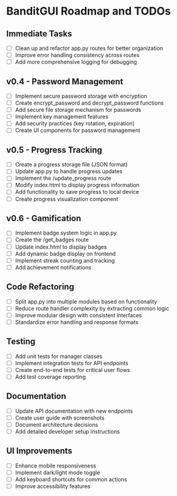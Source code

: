 
# BanditGUI Roadmap and TODOs

## Immediate Tasks
- [ ] Clean up and refactor app.py routes for better organization
- [ ] Improve error handling consistency across routes
- [ ] Add more comprehensive logging for debugging

## v0.4 - Password Management
- [ ] Implement secure password storage with encryption
- [ ] Create encrypt_password and decrypt_password functions
- [ ] Add secure file storage mechanism for passwords
- [ ] Implement key management features
- [ ] Add security practices (key rotation, expiration)
- [ ] Create UI components for password management

## v0.5 - Progress Tracking
- [ ] Create a progress storage file (JSON format)
- [ ] Update app.py to handle progress updates
- [ ] Implement the /update_progress route
- [ ] Modify index.html to display progress information
- [ ] Add functionality to save progress to local device
- [ ] Create progress visualization component

## v0.6 - Gamification
- [ ] Implement badge system logic in app.py
- [ ] Create the /get_badges route
- [ ] Update index.html to display badges
- [ ] Add dynamic badge display on frontend
- [ ] Implement streak counting and tracking
- [ ] Add achievement notifications

## Code Refactoring
- [ ] Split app.py into multiple modules based on functionality
- [ ] Reduce route handler complexity by extracting common logic
- [ ] Improve modular design with consistent interfaces
- [ ] Standardize error handling and response formats

## Testing
- [ ] Add unit tests for manager classes
- [ ] Implement integration tests for API endpoints
- [ ] Create end-to-end tests for critical user flows
- [ ] Add test coverage reporting

## Documentation
- [ ] Update API documentation with new endpoints
- [ ] Create user guide with screenshots
- [ ] Document architecture decisions
- [ ] Add detailed developer setup instructions

## UI Improvements
- [ ] Enhance mobile responsiveness
- [ ] Implement dark/light mode toggle
- [ ] Add keyboard shortcuts for common actions
- [ ] Improve accessibility features
